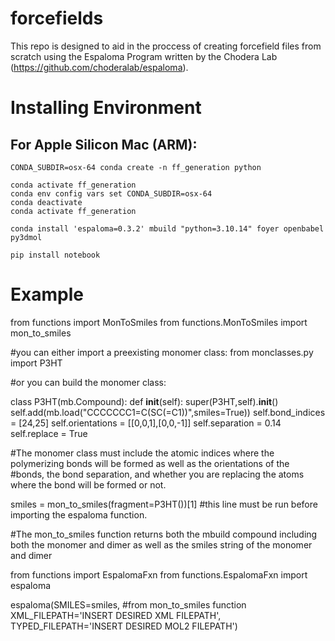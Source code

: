 # forcefields

This repo is designed to aid in the proccess of creating forcefield files from scratch using the Espaloma Program written by the Chodera Lab (https://github.com/choderalab/espaloma). 

# Installing Environment 

## For Apple Silicon Mac (ARM):

```
CONDA_SUBDIR=osx-64 conda create -n ff_generation python
```
```
conda activate ff_generation
conda env config vars set CONDA_SUBDIR=osx-64
conda deactivate
conda activate ff_generation
```
```
conda install 'espaloma=0.3.2' mbuild "python=3.10.14" foyer openbabel py3dmol
```
```
pip install notebook
```

# Example 

from functions import MonToSmiles
from functions.MonToSmiles import mon_to_smiles

#you can either import a preexisting monomer class:
from monclasses.py import P3HT

#or you can build the monomer class:

class P3HT(mb.Compound):
    def __init__(self):
        super(P3HT,self).__init__()
        self.add(mb.load("CCCCCCC1=C(SC(=C1))",smiles=True))
        self.bond_indices = [24,25]
        self.orientations = [[0,0,1],[0,0,-1]]
        self.separation = 0.14
        self.replace = True

#The monomer class must include the atomic indices where the polymerizing bonds will be formed as well as the orientations of the #bonds, the bond separation, and whether you are replacing the atoms where the bond will be formed or not. 

smiles = mon_to_smiles(fragment=P3HT())[1]   #this line must be run before importing the espaloma function. 

#The mon_to_smiles function returns both the mbuild compound including both the monomer and dimer as well as the smiles string of the monomer and dimer 

from functions import EspalomaFxn
from functions.EspalomaFxn import espaloma

espaloma(SMILES=smiles,  #from mon_to_smiles function
        XML_FILEPATH='INSERT DESIRED XML FILEPATH',
        TYPED_FILEPATH='INSERT DESIRED MOL2 FILEPATH')
